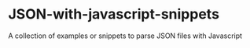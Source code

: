 # JSON-with-javascript-snippets
A collection of examples or snippets to parse JSON files with Javascript
